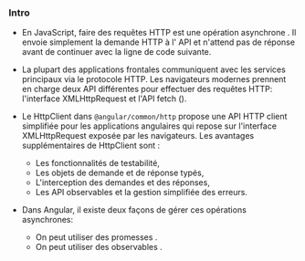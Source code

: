 ### Intro
* En JavaScript, faire des requêtes HTTP est une opération asynchrone . Il envoie simplement la  demande HTTP à l' API et  n'attend pas de réponse avant de continuer avec la ligne de code suivante.
* La plupart des applications frontales communiquent avec les services principaux via le protocole HTTP. Les navigateurs modernes prennent en charge deux API différentes pour effectuer des requêtes HTTP: l'interface XMLHttpRequest et l'API fetch ().

* Le HttpClient dans  `@angular/common/http`  propose une API HTTP client simplifiée pour les applications angulaires qui repose sur l'interface XMLHttpRequest exposée par les navigateurs.
 Les avantages supplémentaires de HttpClient sont :
 
  * Les fonctionnalités de testabilité, 
  * Les objets de demande et de réponse typés,
  * L'interception des demandes et des réponses, 
  * Les API observables et la gestion simplifiée des erreurs.

* Dans Angular, il existe deux façons de gérer ces opérations asynchrones:
  * On peut utiliser des promesses .
  * On peut utiliser des observables . 
  
 
